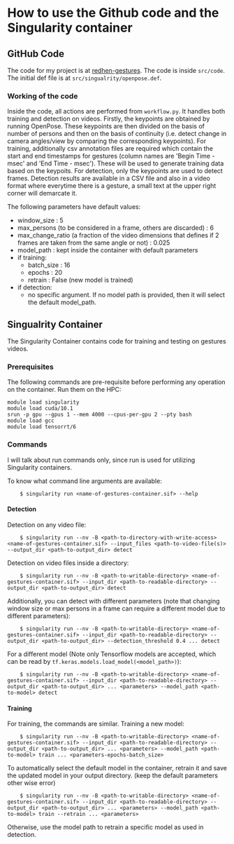 # How to use the Github code and the Singularity container

## GitHub Code

The code for my project is at [redhen-gestures](https://github.com/Swadesh13/redhen-gesture). The code is inside `src/code`. The initial def file is at `src/singualrity/openpose.def`. 

### Working of the code

Inside the code, all actions are performed from `workflow.py`. It handles both training and detection on videos. Firstly, the keypoints are obtained by running OpenPose. These keypoints are then divided on the basis of number of persons and then on the basis of continuity (i.e. detect change in camera angles/view by comparing the corresponding keypoints). For training, additionally csv annotation files are required which contain the start and end timestamps for gestures (column names are 'Begin Time - msec' and 'End Time - msec'). These will be used to generate training data based on the keypoits. For detection, only the keypoints are used to detect frames. Detection results are available in a CSV file and also in a video format where everytime there is a gesture, a small text at the upper right corner will demarcate it.

The following parameters have default values:
- window_size : 5
- max_persons (to be considered in a frame, others are discarded) : 6
- max_change_ratio (a fraction of the video dimensions that defines if 2 frames are taken from the same angle or not) : 0.025
- model_path : kept inside the container with default parameters
- if training:
  - batch_size : 16
  - epochs : 20
  - retrain : False (new model is trained)
- if detection:
  - no specific argument. If no model path is provided, then it will select the default model_path.

## Singualrity Container

The Singularity Container contains code for training and testing on gestures videos. 

### Prerequisites

The following commands are pre-requisite before performing any operation on the container. Run them on the HPC:
```
module load singularity
module load cuda/10.1
srun -p gpu --gpus 1 --mem 4000 --cpus-per-gpu 2 --pty bash
module load gcc
module load tensorrt/6
```


### Commands

I will talk about run commands only, since run is used for utilizing Singularity containers.

To know what command line arguments are available:
```
    $ singularity run <name-of-gestures-container.sif> --help
```

#### Detection

Detection on any video file:
```
    $ singularity run --nv -B <path-to-directory-with-write-access> <name-of-gestures-container.sif> --input_files <path-to-video-file(s)> --output_dir <path-to-output_dir> detect
```

Detection on video files inside a directory:
```
    $ singularity run --nv -B <path-to-writable-directory> <name-of-gestures-container.sif> --input_dir <path-to-readable-directory> --output_dir <path-to-output_dir> detect
```

Additionally, you can detect with different parameters (note that changing window size or max persons in a frame can require a different model due to different parameters):
```
    $ singularity run --nv -B <path-to-writable-directory> <name-of-gestures-container.sif> --input_dir <path-to-readable-directory> --output_dir <path-to-output_dir> --detection_threshold 0.4 ... detect
```

For a different model (Note only Tensorflow models are accepted, which can be read by `tf.keras.models.load_model(<model_path>)`):
```
    $ singularity run --nv -B <path-to-writable-directory> <name-of-gestures-container.sif> --input_dir <path-to-readable-directory> --output_dir <path-to-output_dir> ... <parameters> --model_path <path-to-model> detect
```
#### Training

For training, the commands are similar. Training a new model:
```
    $ singularity run --nv -B <path-to-writable-directory> <name-of-gestures-container.sif> --input_dir <path-to-readable-directory> --output_dir <path-to-output_dir> ... <parameters> --model_path <path-to-model> train ... <parameters-epochs-batch_size>
```

To automatically select the default model in the container, retrain it and save the updated model in your output directory.
(keep the default parameters other wise error)
```
    $ singularity run --nv -B <path-to-writable-directory> <name-of-gestures-container.sif> --input_dir <path-to-readable-directory> --output_dir <path-to-output_dir> ... <parameters> --model_path <path-to-model> train --retrain ... <parameters>
```

Otherwise, use the model path to retrain a specific model as used in detection.